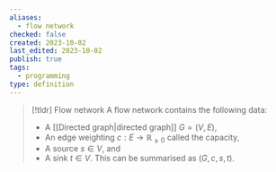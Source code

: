 ```yaml
---
aliases:
  - flow network
checked: false
created: 2023-10-02
last_edited: 2023-10-02
publish: true
tags:
  - programming
type: definition
---
```

>[!tldr] Flow network
>A flow network contains the following data:
>- A [[Directed graph|directed graph]] $G = (V,E)$,
>- An edge weighting $c: E \rightarrow \mathbb{R}_{\geq0}$ called the capacity,
>- A source $s \in V$, and
>- A sink $t \in V$.
>This can be summarised as $(G, c, s, t)$.
